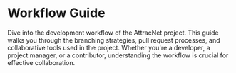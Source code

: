# Workflow Guide

Dive into the development workflow of the AttracNet project. This guide walks you through the branching strategies, pull request processes, and collaborative tools used in the project. Whether you're a developer, a project manager, or a contributor, understanding the workflow is crucial for effective collaboration.
